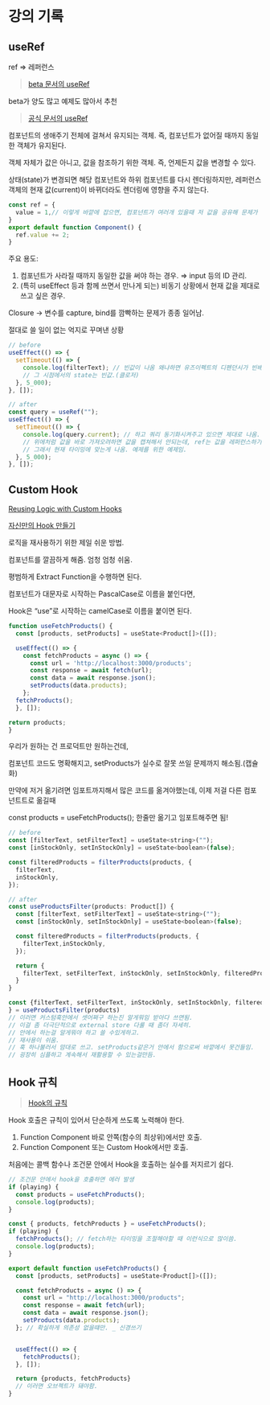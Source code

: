 # 강의 기록

## useRef

ref => 레퍼런스

> [beta 문서의 useRef](https://beta.reactjs.org/reference/react/useRef)

beta가 양도 많고 예제도 많아서 추천

> [공식 문서의 useRef](https://ko.reactjs.org/docs/hooks-reference.html#useref)

컴포넌트의 생애주기 전체에 걸쳐서 유지되는 객체. 즉, 컴포넌트가 없어질 때까지 동일한 객체가 유지된다.

객체 자체가 값은 아니고, 값을 참조하기 위한 객체. 즉, 언제든지 값을 변경할 수 있다.

상태(state)가 변경되면 해당 컴포넌트와 하위 컴포넌트를 다시 렌더링하지만, 레퍼런스 객체의 현재 값(current)이 바뀌더라도 렌더링에 영향을 주지 않는다.

```js
const ref = {
  value = 1,// 이렇게 바깥에 잡으면, 컴포넌트가 여러개 있을때 저 값을 공유해 문제가 될 수 있음.
}
export default function Component() {
  ref.value += 2;
}
```

주요 용도:

1. 컴포넌트가 사라질 때까지 동일한 값을 써야 하는 경우. ⇒ input 등의 ID 관리.
2. (특히 useEffect 등과 함께 쓰면서 만나게 되는) 비동기 상황에서 현재 값을 제대로 쓰고 싶은 경우.

Closure → 변수를 capture, bind를 깜빡하는 문제가 종종 일어남.

절대로 쓸 일이 없는 억지로 꾸며낸 상황

```jsx
// before
useEffect(() => {
  setTimeout(() => {
    console.log(filterText); // 빈값이 나옴 왜냐하면 유즈이펙트의 디펜던시가 빈배열이므로 첫렌더링시에 발동되는데,
    // 그 시점에서의 state는 빈값.(클로저)
  }, 5_000);
}, []);

// after
const query = useRef("");
useEffect(() => {
  setTimeout(() => {
    console.log(query.current); // 하고 쿼리 동기화시켜주고 있으면 제대로 나옴.
    // 위에처럼 값을 바로 가져오려하면 값을 캡쳐해서 안되는데, ref는 값을 레퍼런스하기 위한 객체임.
    // 그래서 현재 타이밍에 맞는게 나옴. 예제를 위한 예제임.
  }, 5_000);
}, []);
```

## Custom Hook

[Reusing Logic with Custom Hooks](https://beta.reactjs.org/learn/reusing-logic-with-custom-hooks)

[자신만의 Hook 만들기](https://ko.reactjs.org/docs/hooks-custom.html)

로직을 재사용하기 위한 제일 쉬운 방법.

컴포넌트를 깔끔하게 해줌. 엄청 엄청 쉬움.

평범하게 Extract Function을 수행하면 된다.

컴포넌트가 대문자로 시작하는 PascalCase로 이름을 붙인다면,

Hook은 “use”로 시작하는 camelCase로 이름을 붙이면 된다.

```jsx
function useFetchProducts() {
  const [products, setProducts] = useState<Product[]>([]);

  useEffect(() => {
    const fetchProducts = async () => {
      const url = 'http://localhost:3000/products';
      const response = await fetch(url);
      const data = await response.json();
      setProducts(data.products);
    };
  fetchProducts();
  }, []);

return products;
}
```

우리가 원하는 건 프로덕트만 원하는건데,

컴포넌트 코드도 명확해지고, setProducts가 실수로 잘못 쓰일 문제까지 해소됨.(캡슐화)

만약에 저거 옮기려면 임포트까지해서 많은 코드를 옮겨야했는데, 이제 저걸 다른 컴포넌트트로 옮길때

const products = useFetchProducts(); 한줄만 옮기고 임포트해주면 됨!

```jsx
// before
const [filterText, setFilterText] = useState<string>("");
const [inStockOnly, setInStockOnly] = useState<boolean>(false);

const filteredProducts = filterProducts(products, {
  filterText,
  inStockOnly,
});

// after
const useProductsFilter(products: Product[]) {
  const [filterText, setFilterText] = useState<string>("");
  const [inStockOnly, setInStockOnly] = useState<boolean>(false);

  const filteredProducts = filterProducts(products, {
    filterText,inStockOnly,
  });

  return {
    filterText, setFilterText, inStockOnly, setInStockOnly, filteredProducts
  }
}

const {filterText, setFilterText, inStockOnly, setInStockOnly, filteredProducts
} = useProductsFilter(products)
// 이러면 커스텀훅안에서 셋어쩌구 하는진 알게뭐임 받아다 쓰면됨.
// 이걸 좀 더극단적으로 external store 다룰 때 좀더 자세히.
// 안에서 하는걸 알게뭐야 하고 쓸 수있게하고.
// 재사용이 쉬움.
// 훅 하나불러서 맘대로 쓰고. setProducts같은거 안에서 함으로써 바깥에서 못건들임.
// 굉장히 심플하고 계속해서 재활용할 수 있는걸만듬.
```

## Hook 규칙

> [Hook의 규칙](https://ko.reactjs.org/docs/hooks-rules.html)

Hook 호출은 규칙이 있어서 단순하게 쓰도록 노력해야 한다.

1. Function Component 바로 안쪽(함수의 최상위)에서만 호출.
2. Function Component 또는 Custom Hook에서만 호출.

처음에는 콜백 함수나 조건문 안에서 Hook을 호출하는 실수를 저지르기 쉽다.

```jsx
// 조건문 안에서 hook을 호출하면 에러 발생
if (playing) {
  const products = useFetchProducts();
  console.log(products);
}
```

```jsx
const { products, fetchProducts } = useFetchProducts();
if (playing) {
  fetchProducts(); // fetch하는 타이밍을 조절해야할 때 이런식으로 많이씀.
  console.log(products);
}
```

```js
export default function useFetchProducts() {
  const [products, setProducts] = useState<Product[]>([]);

  const fetchProducts = async () => {
    const url = "http://localhost:3000/products";
    const response = await fetch(url);
    const data = await response.json();
    setProducts(data.products);
  }; // 확실하게 의존성 없을떄만. _ 신경쓰기


  useEffect(() => {
    fetchProducts();
  }, []);

  return {products, fetchProducts}
  // 이러면 오브젝트가 돼야함.
}
```
